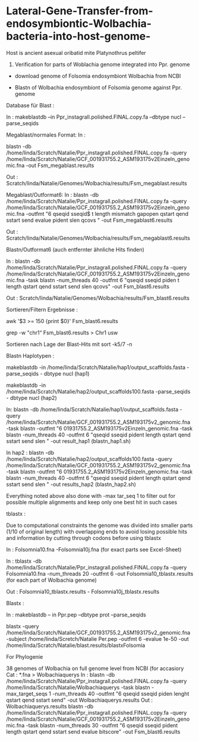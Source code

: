 # Lateral-Gene-Transfer-from-endosymbiontic-Wolbachia-bacteria-into-host-genome-
Host is ancient asexual oribatid mite Platynothrus peltifer


1. Verification for parts of Woblachia genome integrated into Ppr. genome

- download genome of Folsomia endosymbiont Wolbachia from NCBI 

- Blastn of Wolbachia endosymbiont of Folsomia genome against Ppr. genome 

Database für Blast :

In : makeblastdb  –in Ppr_instagrall.polished.FINAL.copy.fa  –dbtype nucl –parse_seqids 

Megablast/normales Format:
In : 

blastn -db /home/linda/Scratch/Natalie/Ppr_instagrall.polished.FINAL.copy.fa -query /home/linda/Scratch/Natalie/GCF_001931755.2_ASM193175v2Einzeln_genomic.fna  -out Fsm_megablast.results

Out : Scratch/linda/Natalie/Genomes/Wolbachia/results/Fsm_megablast.results

Megablast/Outformat6:
In : 
blastn -db /home/linda/Scratch/Natalie/Ppr_instagrall.polished.FINAL.copy.fa -query /home/linda/Scratch/Natalie/GCF_001931755.2_ASM193175v2Einzeln_genomic.fna  -outfmt "6 qseqid sseqid$
t length mismatch gapopen qstart qend sstart send evalue pident slen qcovs " -out Fsm_megablast6.results

Out : Scratch/linda/Natalie/Genomes/Wolbachia/results/Fsm_megablast6.results

Blastn/Outformat6 (auch entfernter ähnliche Hits finden)

In : 
blastn -db /home/linda/Scratch/Natalie/Ppr_instagrall.polished.FINAL.copy.fa -query /home/linda/Scratch/Natalie/GCF_001931755.2_ASM193175v2Einzeln_genomic.fna -task blastn -num_threads 40 -outfmt 6 "qseqid sseqid piden
t length qstart qend sstart send slen qcovs" -out Fsm_blast6.results

Out : Scratch/linda/Natalie/Genomes/Wolbachia/results/Fsm_blast6.results
 
Sortieren/Filtern Ergebnisse : 

awk '$3 >= 150 {print $0}' Fsm_blast6.results

grep -w  "chr1“ Fsm_blast6.results > Chr1 usw 

Sortieren nach Lage der Blast-Hits mit sort -k5/7 -n 

Blastn Haplotypen :

makeblastdb -in /home/linda/Scratch/Natalie/hap1/output_scaffolds.fasta -parse_seqids - dbtype nucl (hap1)

makeblastdb -in /home/linda/Scratch/Natalie/hap2/output_scaffolds100.fasta -parse_seqids - dbtype nucl (hap2)

In: blastn -db /home/linda/Scratch/Natalie/hap1/output_scaffolds.fasta -query /home/linda/Scratch/Natalie/GCF_001931755.2_ASM193175v2_genomic.fna  -task blastn -outfmt "6 01931755.2_ASM193175v2Einzeln_genomic.fna -task blastn -num_threads 40 -outfmt 6 "qseqid sseqid pident length qstart qend sstart send slen " -out result_hap1
(blastn_hap1.sh)

In hap2 :  blastn -db /home/linda/Scratch/Natalie/hap2/output_scaffolds100.fasta  -query /home/linda/Scratch/Natalie/GCF_001931755.2_ASM193175v2_genomic.fna  -task blastn -outfmt "6 01931755.2_ASM193175v2Einzeln_genomic.fna -task blastn -num_threads 40 -outfmt 6 "qseqid sseqid pident length qstart qend sstart send slen " -out results_hap2
(blastn_hap2.sh)

Everything noted above also done with -max tar_seq 1 to filter out for possible multiple alignments and keep only one best hit in such cases


tblastx : 

Due to computational constraints the genome was divided into smaller parts (1/10 of original length) with overlapping ends to avoid losing possible hits and information by cutting through codons before using tblastx 

In : Folsomnia10.fna -Folsomnia10j.fna (for exact parts see Excel-Sheet)

In : tblastx -db /home/linda/Scratch/Natalie/Ppr_instagrall.polished.FINAL.copy.fa -query Folsomnia10.fna  -num_threads 20 -outfmt 6 -out Folsomnia10_tblastx.results (for each part of Wolbachia genome)
 
Out : Folsomnia10_tblastx.results - Folsomnia10j_tblastx.results

Blastx :

In : makeblastdb – in Ppr.pep –dbtype prot –parse_seqids 

blastx -query /home/linda/Scratch/Natalie/GCF_001931755.2_ASM193175v2_genomic.fna -subject /home/linda/Scretch/Natalie Per.pep  -outfmt 6 -evalue 1e-50 
-out /home/linda/Scratch/Natalie/blast.results/blastxFolsomia

For Phylogenie 

38 genomes of Wolbachia on full genome level from NCBI (for accasiory  
Cat : *.fna > Wolbachiaquerys
In : blastn -db /home/linda/Scratch/Natalie/Ppr_instagrall.polished.FINAL.copy.fa -query /home/linda/Scratch/Natalie/Wolbachiaquerys -task blastn -max_target_seqs 1 -num_threads 40 -outfmt "6 qseqid sseqid piden lenght qstart qend sstart send" -out Wolbachiaquerys.results
Out : Wolbachiaquerys.results 
blastn -db /home/linda/Scratch/Natalie/Ppr_instagrall.polished.FINAL.copy.fa -query /home/linda/Scratch/Natalie/GCF_001931755.2_ASM193175v2Einzeln_genomic.fna -task blastn -num_threads 30 -outfmt "6 qseqid sseqid pident length qstart qend sstart send evalue bitscore" -out Fsm_blast6.results
